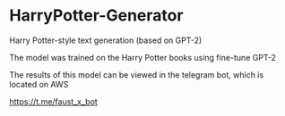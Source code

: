 # HarryPotter-Generator
Harry Potter-style text generation (based on GPT-2)

The model was trained on the Harry Potter books using fine-tune GPT-2

The results of this model can be viewed in the telegram bot, which is located on AWS

https://t.me/faust_x_bot

